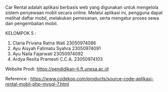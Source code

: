 Car Rental adalah aplikasi berbasis web yang digunakan untuk mengelola sistem penyewaan mobil secara online. Melalui aplikasi ini, pengguna dapat melihat daftar mobil, melakukan pemesanan, serta mengatur proses sewa dan pengembalian mobil.

KELOMPOK 5 :
1. Claria Privana Ratna Wati  23050974086 
2. Ayu Aisyah Fatimatu Syahra  23050974091 
3. Ayu Naila Fajarwati    23050974092 
4. Ardya Resita Pramesti C.C.A.    23050974103

Website Prodi: https://pendidikan-ti.ft.unesa.ac.id

Reference : https://www.codekop.com/products/source-code-aplikasi-rental-mobil-php-mysql-7.html
